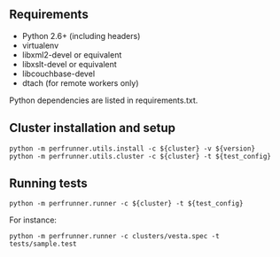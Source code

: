 Requirements
------------

* Python 2.6+ (including headers)
* virtualenv
* libxml2-devel or equivalent
* libxslt-devel or equivalent
* libcouchbase-devel
* dtach (for remote workers only)

Python dependencies are listed in requirements.txt.

Cluster installation and setup
------------------------------

    python -m perfrunner.utils.install -c ${cluster} -v ${version}
    python -m perfrunner.utils.cluster -c ${cluster} -t ${test_config}

Running tests
-------------

    python -m perfrunner.runner -c ${cluster} -t ${test_config}

For instance:

    python -m perfrunner.runner -c clusters/vesta.spec -t tests/sample.test
